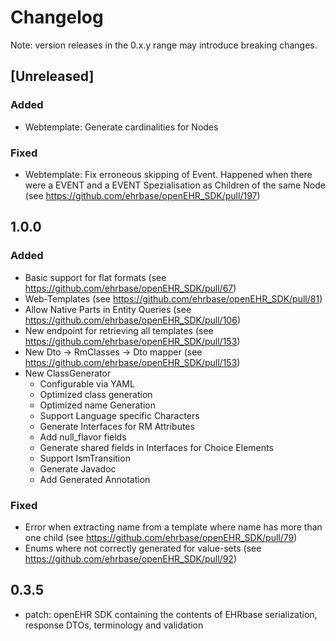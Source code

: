 # Changelog
Note: version releases in the 0.x.y range may introduce breaking changes.
## [Unreleased]
### Added

-  Webtemplate: Generate cardinalities for Nodes

### Fixed

- Webtemplate: Fix erroneous skipping of Event. Happened when there  were a EVENT and a EVENT Spezialisation as Children of the same Node (see https://github.com/ehrbase/openEHR_SDK/pull/197)

## 1.0.0
### Added
- Basic support for flat formats (see https://github.com/ehrbase/openEHR_SDK/pull/67) 
- Web-Templates (see https://github.com/ehrbase/openEHR_SDK/pull/81)
- Allow Native Parts in Entity Queries  (see https://github.com/ehrbase/openEHR_SDK/pull/106)
- New endpoint for retrieving all templates (see https://github.com/ehrbase/openEHR_SDK/pull/153)
- New Dto -> RmClasses -> Dto mapper (see https://github.com/ehrbase/openEHR_SDK/pull/153)
- New ClassGenerator
    - Configurable via YAML
    - Optimized class generation
    - Optimized name Generation
    - Support Language specific Characters
    - Generate Interfaces for RM Attributes
    - Add null_flavor fields
    - Generate shared fields in Interfaces for Choice Elements
    - Support IsmTransition
    - Generate Javadoc
    - Add Generated Annotation
    
### Fixed
- Error when extracting name from a template where name has more than one child (see https://github.com/ehrbase/openEHR_SDK/pull/79)
- Enums where not correctly generated for value-sets (see https://github.com/ehrbase/openEHR_SDK/pull/92)  

## 0.3.5

- patch: openEHR SDK containing the contents of EHRbase serialization, response DTOs, terminology and validation



